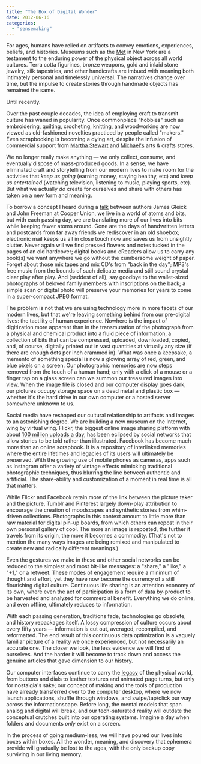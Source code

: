 ```yaml
---
title: "The Box of Digital Wonder"
date: 2012-06-16
categories: 
  - "sensemaking"
---
```


For ages, humans have relied on artifacts to convey emotions, experiences, beliefs, and histories. Museums such as the [Met](http://www.metmuseum.org/) in New York are a testament to the enduring power of the physical object across all world cultures. Terra cotta figurines, bronze weapons, gold and inlaid stone jewelry, silk tapestries, and other handicrafts are imbued with meaning both intimately personal and timelessly universal. The narratives change over time, but the impulse to create stories through handmade objects has remained the same.

Until recently.

Over the past couple decades, the idea of employing craft to transmit culture has waned in popularity. Once commonplace "hobbies" such as embroidering, quilting, crocheting, knitting, and woodworking are now viewed as old-fashioned novelties practiced by people called "makers." Even scrapbooking is becoming a dying art, despite the infusion of commercial support from [Martha Stewart](http://www.marthastewart.com/crafts) and [Michael's](http://www.michaels.com/) arts & crafts stores.

We no longer really make anything — we only collect, consume, and eventually dispose of mass-produced goods. In a sense, we have eliminated craft and storytelling from our modern lives to make room for the activities that _keep us going_ (earning money, staying healthy, etc) and _keep us entertained_ (watching television, listening to music, playing sports, etc). But what we actually _do_ create for ourselves and share with others has taken on a new form and meaning.

To borrow a concept I heard during a [talk](http://cooper.edu/events-and-exhibitions/events/james-gleick-and-john-freeman-information) between authors James Gleick and John Freeman at Cooper Union, we live in a world of atoms and bits, but with each passing day, we are translating more of our lives into bits while keeping fewer atoms around. Gone are the days of handwritten letters and postcards from far away friends we rediscover in an old shoebox; electronic mail keeps us all in close touch now and saves us from unsightly clutter. Never again will we find pressed flowers and notes tucked in the pages of an old hardcover; digital books and eReaders allow us to carry any book(s) we want anywhere we go without the cumbersome weight of paper. Forget about those mix tapes and mix CD's from "back in the day"; MP3's free music from the bounds of such delicate media and still sound crystal clear play after play. And (saddest of all), say goodbye to the wallet-sized photographs of beloved family members with inscriptions on the back; a simple scan or digital photo will preserve your memories for years to come in a super-compact JPEG format.

The problem is not that we are using technology more in more facets of our modern lives, but that we're leaving something behind from our pre-digital lives: the tactility of human experience. Nowhere is the impact of digitization more apparent than in the transmutation of the photograph from a physical and chemical product into a fluid piece of information, a collection of bits that can be compressed, uploaded, downloaded, copied, and, of course, digitally printed out in vast quantities at virtually any size (if there are enough dots per inch crammed in). What was once a keepsake, a memento of something special is now a glowing array of red, green, and blue pixels on a screen. Our photographic memories are now steps removed from the touch of a human hand; only with a click of a mouse or a finger tap on a glass screen can we summon our treasured images into view. When the image file is closed and our computer display goes dark, our pictures occupy storage space on a dead metal and plastic box — whether it's the hard drive in our own computer or a hosted server somewhere unknown to us.

Social media have reshaped our cultural relationship to artifacts and images to an astonishing degree. We are building a new museum on the Internet, wing by virtual wing. Flickr, the biggest online image sharing platform with about [100 million uploads a day](http://latimesblogs.latimes.com/technology/2011/08/flickr-reaches-6-billion-photos-uploaded.html), has been eclipsed by social networks that allow stories to be told rather than illustrated. Facebook has become much more than an online scrapbook. It is a repository of interlinked memories where the entire lifetimes and legacies of its users will ultimately be preserved. With the growing use of mobile phones as cameras, apps such as Instagram offer a variety of vintage effects mimicking traditional photographic techniques, thus blurring the line between authentic and artificial. The share-ability and customization of a moment in real time is all that matters.

While Flickr and Facebook retain more of the link between the picture taker and the picture, Tumblr and Pinterest largely down-play attribution to encourage the creation of moodscapes and synthetic stories from whim-driven collections. Photographs in this context amount to little more than raw material for digital pin-up boards, from which others can repost in their own personal gallery of cool. The more an image is reposted, the further it travels from its origin, the more it becomes a commodity. (That's not to mention the many ways images are being remixed and manipulated to create new and radically different meanings.)

Even the gestures we make in these and other social networks can be reduced to the simplest and most bit-like messages: a "share," a "like," a "+1," or a retweet. These modes of engagement require a minimum of thought and effort, yet they have now become the currency of a still flourishing digital culture. Continuous life sharing is an attention economy of its own, where even the act of participation is a form of data by-product to be harvested and analyzed for commercial benefit. Everything we do online, and even offline, ultimately reduces to information.

With each passing generation, traditions fade, technologies go obsolete, and history repackages itself. A lossy compression of culture occurs about every fifty years — information is cut out, averaged, recompiled, and reformatted. The end result of this continuous data optimization is a vaguely familiar picture of a reality we once experienced, but not necessarily an accurate one. The closer we look, the less evidence we will find of ourselves. And the harder it will become to track down and access the genuine articles that gave dimension to our history.

Our computer interfaces continue to carry the [legacy](http://en.wikipedia.org/wiki/Skeumorph) of the physical world, from buttons and dials to leather textures and animated page turns, but only for nostalgia's sake; our concept of making and the tools of production have already transferred over to the computer desktop, where we now launch applications, shuffle through windows, and swipe/tap/click our way across the informationscape. Before long, the mental models that span analog and digital will break, and our tech-saturated reality will outdate the conceptual crutches built into our operating systems. Imagine a day when folders and documents _only_ exist on a screen.

In the process of going medium-less, we will have poured our lives into boxes within boxes. All the wonder, meaning, and discovery that ephemera provide will gradually be lost to the ages, with the only backup copy surviving in our living memory.
